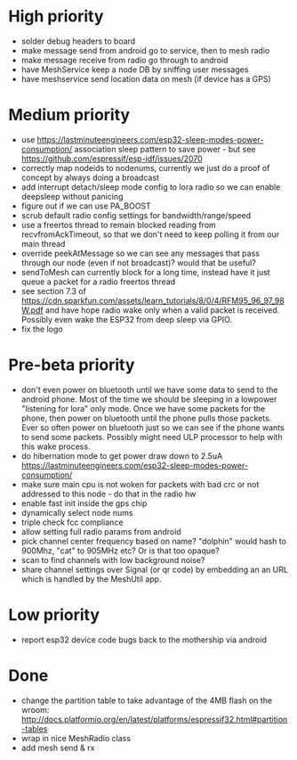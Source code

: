 

# High priority

* solder debug headers to board
* make message send from android go to service, then to mesh radio
* make message receive from radio go through to android
* have MeshService keep a node DB by sniffing user messages
* have meshservice send location data on mesh (if device has a GPS)

# Medium priority

* use https://lastminuteengineers.com/esp32-sleep-modes-power-consumption/ association sleep pattern to save power - but see https://github.com/espressif/esp-idf/issues/2070 
* correctly map nodeids to nodenums, currently we just do a proof of concept by always doing a broadcast
* add interrupt detach/sleep mode config to lora radio so we can enable deepsleep without panicing
* figure out if we can use PA_BOOST
* scrub default radio config settings for bandwidth/range/speed
* use a freertos thread to remain blocked reading from recvfromAckTimeout, so that we don't need to keep polling it from our main thread
* override peekAtMessage so we can see any messages that pass through our node (even if not broadcast)?  would that be useful?
* sendToMesh can currently block for a long time, instead have it just queue a packet for a radio freertos thread
* see section 7.3 of https://cdn.sparkfun.com/assets/learn_tutorials/8/0/4/RFM95_96_97_98W.pdf and have hope radio wake only when a valid packet is received.  Possibly even wake the ESP32 from deep sleep via GPIO.
* fix the logo

# Pre-beta priority

* don't even power on bluetooth until we have some data to send to the android phone.  Most of the time we should be sleeping in a lowpower "listening for lora" only mode.  Once we have some packets for the phone, then power on bluetooth
until the phone pulls those packets.  Ever so often power on bluetooth just so we can see if the phone wants to send some packets.  Possibly might need ULP processor to help with this wake process.
* do hibernation mode to get power draw down to 2.5uA https://lastminuteengineers.com/esp32-sleep-modes-power-consumption/ 
* make sure main cpu is not woken for packets with bad crc or not addressed to this node - do that in the radio hw
* enable fast init inside the gps chip
* dynamically select node nums
* triple check fcc compliance
* allow setting full radio params from android
* pick channel center frequency based on name? "dolphin" would hash to 900Mhz, "cat" to 905MHz etc?  Or is that too opaque?
* scan to find channels with low background noise?
* share channel settings over Signal (or qr code) by embedding an an URL which is handled by the MeshUtil app.

# Low priority

* report esp32 device code bugs back to the mothership via android

# Done

* change the partition table to take advantage of the 4MB flash on the wroom: http://docs.platformio.org/en/latest/platforms/espressif32.html#partition-tables
* wrap in nice MeshRadio class
* add mesh send & rx
